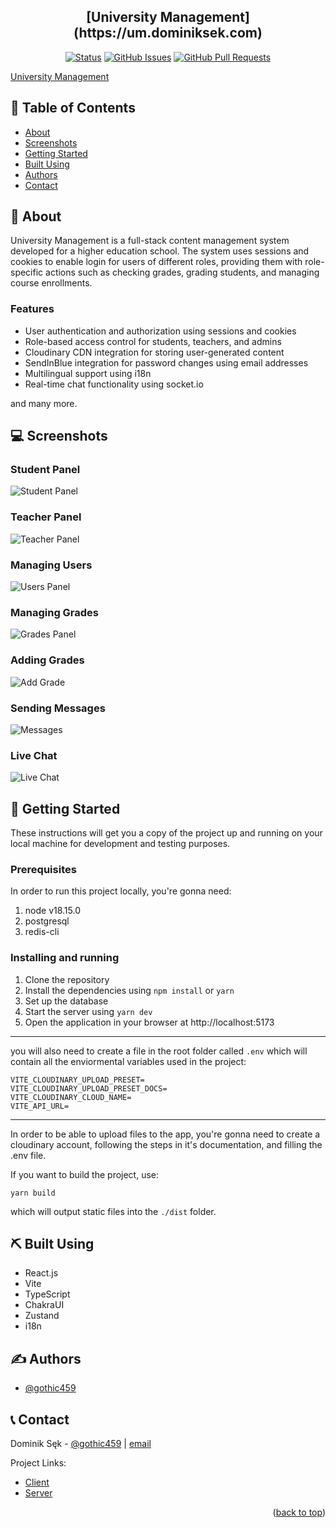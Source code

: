 
<h2 align="center">[University Management](https://um.dominiksek.com) <a name = "readme-top"></a> </h2>
<a name = "readme-top"></a>
<div align="center">

  [![Status](https://img.shields.io/badge/status-active-success.svg)](um.dominiksek.com) 
  [![GitHub Issues](https://img.shields.io/github/issues/gothic459/um-client)](https://github.com/gothic459/um-client/issues)
  [![GitHub Pull Requests](https://img.shields.io/github/issues-pr/gothic459/um-client)](https://github.com/kylelobo/The-Documentation-Compendium/pulls)
</div>

[University Management](https://um.dominiksek.com)
## 📝 Table of Contents
- [About](#about)
- [Screenshots](#screenshots)
- [Getting Started](#getting_started)
- [Built Using](#built_using)
- [Authors](#authors)
- [Contact](#contact)

## 🧐 About <a name = "about"></a>

University Management is a full-stack content management system developed for a higher education school. The system uses sessions and cookies to enable login for users of different roles, providing them with role-specific actions such as checking grades, grading students, and managing course enrollments.

### Features
- User authentication and authorization using sessions and cookies
- Role-based access control for students, teachers, and admins
- Cloudinary CDN integration for storing user-generated content
- SendInBlue integration for password changes using email addresses
- Multilingual support using i18n
- Real-time chat functionality using socket.io

and many more.

## 💻 Screenshots<a name = "screenshots"></a>
### Student Panel
![Student Panel][student-panel]
### Teacher Panel
![Teacher Panel][teacher-panel]
### Managing Users
![Users Panel][users-panel]
### Managing Grades
![Grades Panel][grades-panel]
### Adding Grades
![Add Grade][add-grade]
### Sending Messages
![Messages][messages]
### Live Chat
![Live Chat][live-chat]


## 🏁 Getting Started <a name = "getting_started"></a>
These instructions will get you a copy of the project up and running on your local machine for development and testing purposes. 

### Prerequisites
In order to run this project locally, you're gonna need:

 1. node v18.15.0
 2. postgresql
 3. redis-cli

### Installing and running

1. Clone the repository
2. Install the dependencies using `npm install` or `yarn`
3. Set up the database
4. Start the server using `yarn dev`
5. Open the application in your browser at http://localhost:5173

---
you will also need to create a file in the root folder called `.env` which will contain all the enviormental variables used in the project:
```
VITE_CLOUDINARY_UPLOAD_PRESET=
VITE_CLOUDINARY_UPLOAD_PRESET_DOCS=  
VITE_CLOUDINARY_CLOUD_NAME=  
VITE_API_URL=
```
---
In order to be able to upload files to the app, you're gonna need to create a cloudinary account, following the steps in it's documentation, and filling the .env file.

If you want to build the project, use:
```
yarn build
```
which will output static files into the `./dist` folder.



## ⛏️ Built Using <a name = "built_using"></a>

- React.js
- Vite
- TypeScript
- ChakraUI
- Zustand
- i18n


## ✍️ Authors <a name = "authors"></a>

- [@gothic459](https://github.com/gothic459)

## 📞 Contact <a name = "contact"></a>

Dominik Sęk - [@gothic459](https://github.com/gothic459) |  [email](d.sek464@gmail.com)

Project Links:
* [Client](https://github.com/gothic459/um-client)
* [Server](https://github.com/gothic459/um-server)


<p align="right">(<a href="#readme-top">back to top</a>)</p>


[add-grade]: images/add-grade.png
[grades-panel]: images/grades-panel.png
[messages]: images/messages.png
[teacher-panel]: images/teacher-panel.png
[users-panel]: images/users-panel.png
[student-panel]: images/student-panel.png
[live-chat]: images/message.gif

